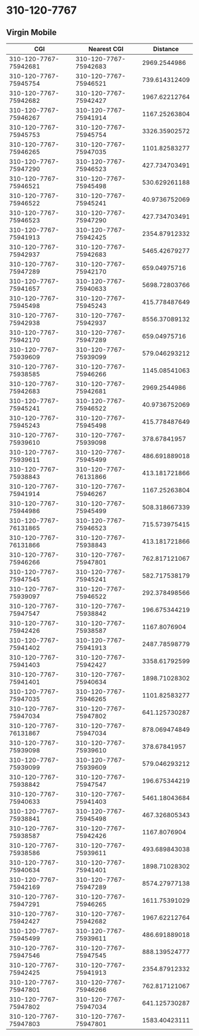# 310-120-7767
## Virgin Mobile


| CGI | Nearest CGI | Distance |
|-----|-------------|----------|
| 310-120-7767-75942681 | 310-120-7767-75942683 | 2969.2544986 |
| 310-120-7767-75945754 | 310-120-7767-75946521 | 739.614312409 |
| 310-120-7767-75942682 | 310-120-7767-75942427 | 1967.62212764 |
| 310-120-7767-75946267 | 310-120-7767-75941914 | 1167.25263804 |
| 310-120-7767-75945753 | 310-120-7767-75945754 | 3326.35902572 |
| 310-120-7767-75946265 | 310-120-7767-75947035 | 1101.82583277 |
| 310-120-7767-75947290 | 310-120-7767-75946523 | 427.734703491 |
| 310-120-7767-75946521 | 310-120-7767-75945498 | 530.629261188 |
| 310-120-7767-75946522 | 310-120-7767-75945241 | 40.9736752069 |
| 310-120-7767-75946523 | 310-120-7767-75947290 | 427.734703491 |
| 310-120-7767-75941913 | 310-120-7767-75942425 | 2354.87912332 |
| 310-120-7767-75942937 | 310-120-7767-75942683 | 5465.42679277 |
| 310-120-7767-75947289 | 310-120-7767-75942170 | 659.04975716 |
| 310-120-7767-75941657 | 310-120-7767-75940633 | 5698.72803766 |
| 310-120-7767-75945498 | 310-120-7767-75945243 | 415.778487649 |
| 310-120-7767-75942938 | 310-120-7767-75942937 | 8556.37089132 |
| 310-120-7767-75942170 | 310-120-7767-75947289 | 659.04975716 |
| 310-120-7767-75939609 | 310-120-7767-75939099 | 579.046293212 |
| 310-120-7767-75938585 | 310-120-7767-75946266 | 1145.08541063 |
| 310-120-7767-75942683 | 310-120-7767-75942681 | 2969.2544986 |
| 310-120-7767-75945241 | 310-120-7767-75946522 | 40.9736752069 |
| 310-120-7767-75945243 | 310-120-7767-75945498 | 415.778487649 |
| 310-120-7767-75939610 | 310-120-7767-75939098 | 378.67841957 |
| 310-120-7767-75939611 | 310-120-7767-75945499 | 486.691889018 |
| 310-120-7767-75938843 | 310-120-7767-76131866 | 413.181721866 |
| 310-120-7767-75941914 | 310-120-7767-75946267 | 1167.25263804 |
| 310-120-7767-75944986 | 310-120-7767-75945499 | 508.318667339 |
| 310-120-7767-76131865 | 310-120-7767-75946523 | 715.573975415 |
| 310-120-7767-76131866 | 310-120-7767-75938843 | 413.181721866 |
| 310-120-7767-75946266 | 310-120-7767-75947801 | 762.817121067 |
| 310-120-7767-75947545 | 310-120-7767-75945241 | 582.717538179 |
| 310-120-7767-75939097 | 310-120-7767-75946522 | 292.378498566 |
| 310-120-7767-75947547 | 310-120-7767-75938842 | 196.675344219 |
| 310-120-7767-75942426 | 310-120-7767-75938587 | 1167.8076904 |
| 310-120-7767-75941402 | 310-120-7767-75941913 | 2487.78598779 |
| 310-120-7767-75941403 | 310-120-7767-75942427 | 3358.61792599 |
| 310-120-7767-75941401 | 310-120-7767-75940634 | 1898.71028302 |
| 310-120-7767-75947035 | 310-120-7767-75946265 | 1101.82583277 |
| 310-120-7767-75947034 | 310-120-7767-75947802 | 641.125730287 |
| 310-120-7767-76131867 | 310-120-7767-75947034 | 878.069474849 |
| 310-120-7767-75939098 | 310-120-7767-75939610 | 378.67841957 |
| 310-120-7767-75939099 | 310-120-7767-75939609 | 579.046293212 |
| 310-120-7767-75938842 | 310-120-7767-75947547 | 196.675344219 |
| 310-120-7767-75940633 | 310-120-7767-75941403 | 5461.18043684 |
| 310-120-7767-75938841 | 310-120-7767-75945498 | 467.326805343 |
| 310-120-7767-75938587 | 310-120-7767-75942426 | 1167.8076904 |
| 310-120-7767-75938586 | 310-120-7767-75939611 | 493.689843038 |
| 310-120-7767-75940634 | 310-120-7767-75941401 | 1898.71028302 |
| 310-120-7767-75942169 | 310-120-7767-75947289 | 8574.27977138 |
| 310-120-7767-75947291 | 310-120-7767-75946265 | 1611.75391029 |
| 310-120-7767-75942427 | 310-120-7767-75942682 | 1967.62212764 |
| 310-120-7767-75945499 | 310-120-7767-75939611 | 486.691889018 |
| 310-120-7767-75947546 | 310-120-7767-75947545 | 888.139524777 |
| 310-120-7767-75942425 | 310-120-7767-75941913 | 2354.87912332 |
| 310-120-7767-75947801 | 310-120-7767-75946266 | 762.817121067 |
| 310-120-7767-75947802 | 310-120-7767-75947034 | 641.125730287 |
| 310-120-7767-75947803 | 310-120-7767-75947801 | 1583.40423111 |
